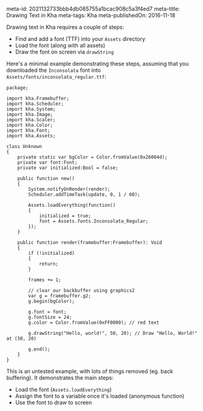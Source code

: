 meta-id: 2021132733bbb4db085755a1bcac908c5a3f4ed7
meta-title: Drawing Text in Kha
meta-tags: Kha
meta-publishedOn: 2016-11-18

Drawing text in Kha requires a couple of steps:

- Find and add a font (TTF) into your `Assets` directory
- Load the font (along with all assets)
- Draw the font on screen via `drawString`

Here's a minimal example demonstrating these steps, assuming that you downloaded the `Inconsolata` font into `Assets/fonts/inconsolata_regular.ttf`:

```
package;

import kha.Framebuffer;
import kha.Scheduler;
import kha.System;
import kha.Image;
import kha.Scaler;
import kha.Color;
import kha.Font;
import kha.Assets;

class Unknown
{	
	private static var bgColor = Color.fromValue(0x26004d);
	private var font:Font;
	private var initialized:Bool = false;
	
	public function new()
	{
		System.notifyOnRender(render);
		Scheduler.addTimeTask(update, 0, 1 / 60);
		
		Assets.loadEverything(function()
		{
			initialized = true;
			font = Assets.fonts.Inconsolata_Regular;
		});
	}

	public function render(framebuffer:Framebuffer): Void
	{
		if (!initialized)
		{
			return;
		}

		frames += 1;

		// clear our backbuffer using graphics2
        var g = framebuffer.g2;
        g.begin(bgColor);

		g.font = font;
		g.fontSize = 24;
        g.color = Color.fromValue(0xFF0000); // red text

        g.drawString("Hello, world!", 50, 20); // Draw "Hello, World!" at (50, 20)
		
        g.end();
	}
}
```

This is an untested example, with lots of things removed (eg. back buffering). It demonstrates the main steps:

- Load the font (`Assets.loadEverything`)
- Assign the font to a variable once it's loaded (anonymous function)
- Use the font to draw to screen